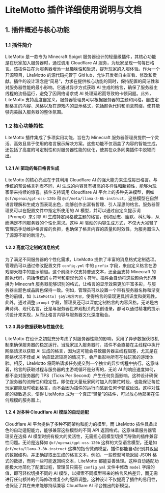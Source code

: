 # LiteMotto 插件详细使用说明与文档

## 1. 插件概述与核心功能

### 1.1 插件简介
LiteMotto 是一款专为 Minecraft Spigot 服务器设计的轻量级插件，其核心功能是在玩家加入服务器时，通过调用 Cloudflare AI 服务，为玩家呈现一句每日格言。该插件旨在为服务器增添一丝趣味性和哲思，提升玩家的入服体验。作为一个开源项目，LiteMotto 的源代码托管于 GitHub，允许开发者自由查看、修改和贡献。插件的设计理念是“简易”，力求在提供核心功能的同时，保持配置的简洁性和对服务器性能的最小影响。它通过异步方式获取 AI 生成的格言，确保了服务器主线程的流畅运行，避免了因网络请求或 AI 处理延迟而导致的卡顿问题。此外，LiteMotto 支持高度自定义，服务器管理员可以根据服务器的主题和风格，自由定制格言的内容、风格以及在游戏内的显示格式，包括颜色代码和消息前缀，使其能够完美融入服务器的整体氛围。

### 1.2 核心功能特性
LiteMotto 插件集成了多项实用功能，旨在为 Minecraft 服务器管理员提供一个灵活、高效且易于使用的格言展示解决方案。这些功能不仅涵盖了内容的智能生成，还包括了高度的可定制性和对服务器性能的优化，使其在众多同类插件中脱颖而出。

#### 1.2.1 AI 驱动的每日格言生成
LiteMotto 的核心亮点在于其利用 Cloudflare AI 的强大能力来生成每日格言。与传统的预设格言列表不同，AI 生成的内容具有极高的多样性和新颖性，能够为玩家带来持续的惊喜。插件支持调用 Cloudflare AI 平台上的多种先进模型，例如 `@cf/openai/gpt-oss-120b` 和 `@cf/meta/llama-3-8b-instruct`，这些模型在自然语言理解和生成方面表现出色，能够创作出富有哲理、引人深思的格言。服务器管理员可以在配置文件中指定所使用的 AI 模型，并可以通过自定义提示词（Prompt）来引导 AI 生成特定风格或主题的格言，例如励志、幽默、科幻等，从而满足不同服务器的个性化需求。这种 AI 驱动的内容生成方式，不仅大大减轻了管理员手动维护格言库的负担，也确保了格言内容的质量和时效性，为服务器注入了源源不断的新活力。

#### 1.2.2 高度可定制的消息格式
为了满足不同服务器的个性化需求，LiteMotto 提供了丰富的消息格式定制选项。管理员可以通过修改配置文件 `config.yml` 中的 `prefix` 字段，来自定义格言在游戏聊天框中的显示前缀。这个前缀不仅支持普通文本，还全面支持 Minecraft 的颜色代码，包括传统的 `&` 符号和更现代的 `§` 符号。插件会自动将这些颜色代码转换为 Minecraft 服务器能够识别的格式，让格言的显示效果更加丰富多彩，与服务器主题色或品牌色保持一致。例如，管理员可以设置一个带有服务器名称和渐变色的前缀，如 `[LiteMotto] §b§l格言内容`，使得格言的呈现更具辨识度和美观性。此外，通过调整 `prompt` 字段，管理员还可以深度定制格言的内容风格，无论是古典诗词、现代名言，还是与服务器世界观相关的原创语录，都可以通过精准的提示词设计来实现，从而让格言内容与服务器文化深度融合。

#### 1.2.3 异步数据获取与性能优化
LiteMotto 在设计之初就充分考虑了对服务器性能的影响，采用了异步数据获取机制来确保服务器的稳定运行。当玩家加入服务器时，插件不会直接在主线程中执行网络请求以获取 AI 生成的格言，因为这可能会导致服务器主线程阻塞，尤其是在网络状况不佳或 AI 响应延迟较高的情况下，会严重影响所有在线玩家的游戏体验。相反，LiteMotto 将网络请求任务提交到一个独立的异步线程中执行。这意味着，格言的获取过程与服务器的主游戏循环是分离的，无论 AI 的响应速度如何，都不会对服务器的 TPS（Ticks Per Second）产生任何负面影响。这种设计确保了服务器的流畅性和稳定性，即使在大量玩家同时加入的繁忙时段，也能保证每位玩家都能及时收到格言，而不会因为插件的运行而感到任何卡顿或延迟。这种对性能的极致追求，使得 LiteMotto 成为一个真正“轻量”的插件，可以放心地部署在任何规模的服务器上。

#### 1.2.4 对多种 Cloudflare AI 模型的自动适配
Cloudflare AI 平台提供了多种不同架构和能力的模型，而 LiteMotto 插件具备出色的自动适配能力，能够兼容这些模型的不同 API 返回格式。这意味着服务器管理员在选择 AI 模型时拥有极大的灵活性，无需担心因模型切换而导致的插件兼容性问题。无论是选择如 `@cf/openai/gpt-oss-120b` 这样的大型语言模型，还是如 `@cf/meta/llama-3-8b-instruct` 这样的指令微调模型，插件都能自动识别其返回的数据结构，并正确提取出生成的格言文本。例如，一些模型可能返回 JSON 格式的数据，而另一些可能返回纯文本，LiteMotto 都能妥善处理。这种自动适配功能极大地简化了配置过程，管理员只需在 `config.yml` 文件中修改 `model` 字段的值，即可轻松切换不同的 AI 模型，以探索不同模型带来的格言风格差异，而无需进行任何额外的代码修改或复杂的配置调整。这种设计不仅提高了插件的易用性，也保证了其在未来能够持续兼容 Cloudflare AI 平台推出的新模型。